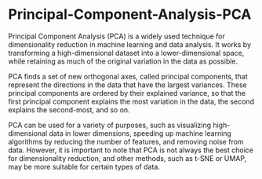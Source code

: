 # Principal-Component-Analysis-PCA
Principal Component Analysis (PCA) is a widely used technique for dimensionality reduction in machine learning and data analysis. It works by transforming a high-dimensional dataset into a lower-dimensional space, while retaining as much of the original variation in the data as possible.

PCA finds a set of new orthogonal axes, called principal components, that represent the directions in the data that have the largest variances. These principal components are ordered by their explained variance, so that the first principal component explains the most variation in the data, the second explains the second-most, and so on.

PCA can be used for a variety of purposes, such as visualizing high-dimensional data in lower dimensions, speeding up machine learning algorithms by reducing the number of features, and removing noise from data. However, it is important to note that PCA is not always the best choice for dimensionality reduction, and other methods, such as t-SNE or UMAP, may be more suitable for certain types of data.
